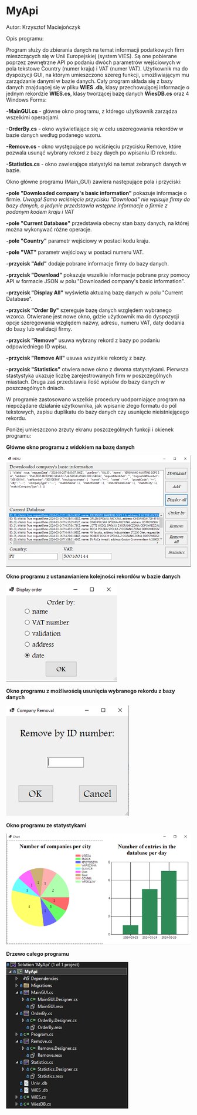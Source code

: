# MyApi

Autor: Krzysztof Maciejończyk

Opis programu:

Program służy do zbierania danych na temat informacji podatkowych firm mieszczących się w Unii Europejskiej (system VIES). Są one pobierane poprzez zewnętrzne API po podaniu dwóch parametrów wejściowych w pola tekstowe Country (numer kraju) i VAT (numer VAT). Użytkownik ma do dyspozycji GUI, na którym umieszczono szereg funkcji, umożliwiającym mu zarządzanie danymi w bazie danych. Cały program składa się z bazy danych znajduącej się w pliku **WIES .db**, klasy przechowującej informacje o jednym rekordzie **WIES.cs**, klasy tworzącej bazę danych **WiesDB.cs** oraz 4 Windows Forms:

**-MainGUI.cs** - główne okno programu, z którego użytkownik zarządza wszelkimi operacjami.

**-OrderBy.cs** - okno wyświetlające się w celu uszeregowania rekordów w bazie danych według podanego wzoru.

**-Remove.cs** - okno występujące po wciśnięciu przycisku Remove, które pozwala usunąć wybrany rekord z bazy daych po wpisaniu ID rekordu.

**-Statistics.cs** - okno zawierające statystyki na temat zebranych danych w bazie.

Okno główne programu (Main_GUI) zawiera następujące pola i przyciski:

**-pole "Downloaded company's basic information"** pokazuje informacje o firmie. _Uwaga! Samo wciśnięcie przycisku "Download" nie wpisuje firmy do bazy danych, a jedynie przedstawia wstępne informacje o firmie z podanym kodem kraju i VAT_

**-pole "Current Database"** przedstawia obecny stan bazy danych, na której można wykonywać różne operacje.

**-pole "Country"** parametr wejściowy w postaci kodu kraju.

**-pole "VAT"** parametr wejściowy w postaci numeru VAT.

**-przycisk "Add"** dodaje pobrane informacje firmy do bazy danych.

**-przycisk "Download"** pokazuje wszelkie informacje pobrane przy pomocy API w formacie JSON w polu "Downloaded company's basic information".

**-przycisk "Display All"** wyświetla aktualną bazę danych w polu "Current Database".

**-przycisk "Order By"** szereguje bazę danych względem wybranego wzorca. Otwierane jest nowe okno, gdzie użytkownik ma do dyspozycji opcje szeregowania względem nazwy, adresu, numeru VAT, daty dodania do bazy lub walidacji firmy.

**-przycisk "Remove"** usuwa wybrany rekord z bazy po podaniu odpowiedniego ID wpisu.

**-przycisk "Remove All"** usuwa wszystkie rekordy z bazy.

**-przycisk "Statistics"** otwiera nowe okno z dwoma statystykami. Pierwsza stastystyka ukazuje liczbę zarejestrowanych firm w poszczególnych miastach. Druga zaś przedstawia ilość wpisów do bazy danych w poszczególnych dniach.

W programie zastosowano wszelkie procedury uodporniające program na niepożądane działanie użytkownika, jak wpisanie złego formatu do pól tekstowych, zapisu duplikatu do bazy danych czy usunięcie nieistniejącego rekordu.

Poniżej umieszczono zrzuty ekranu poszczególnych funkcji i okienek programu:

**Główne okno programu z widokiem na bazę danych**

![MainGUI](MyApi/Images/MainGUI.PNG)

**Okno programu z ustanawianiem kolejności rekordów w bazie danych**

![OrderBy](MyApi/Images/OrderBy.PNG)

**Okno programu z możliwością usunięcia wybranego rekordu z bazy danych**

![Remove](MyApi/Images/Remove.PNG)

**Okno programu ze statystykami**

![Statistics](MyApi/Images/Stats.PNG)

**Drzewo całego programu**

![Tree](MyApi/Images/Tree.PNG)
